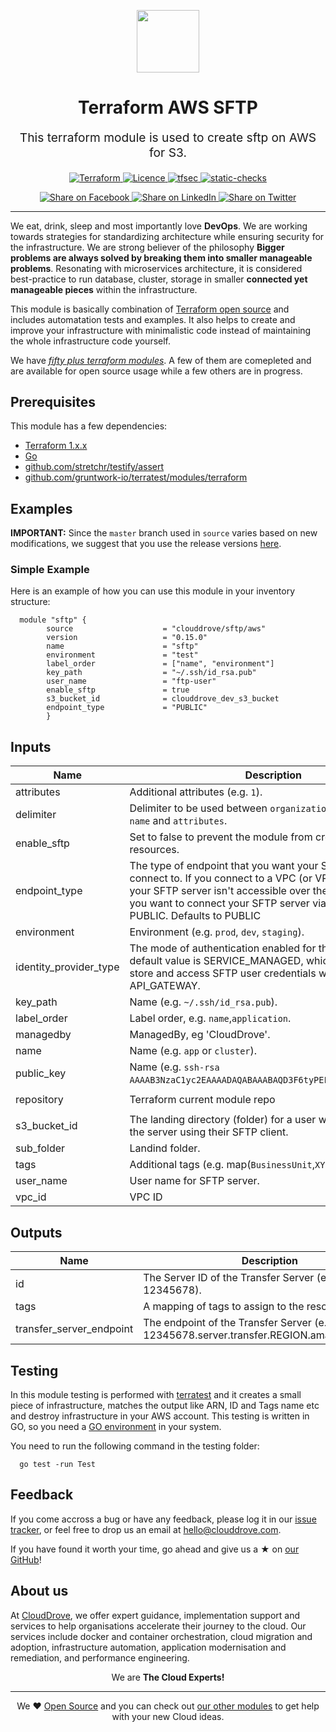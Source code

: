 <!-- This file was automatically generated by the `geine`. Make all changes to `README.yaml` and run `make readme` to rebuild this file. -->

<p align="center"> <img src="https://user-images.githubusercontent.com/50652676/62349836-882fef80-b51e-11e9-99e3-7b974309c7e3.png" width="100" height="100"></p>


<h1 align="center">
    Terraform AWS SFTP
</h1>

<p align="center" style="font-size: 1.2rem;">
    This terraform module is used to create sftp on AWS for S3.
     </p>

<p align="center">

<a href="https://www.terraform.io">
  <img src="https://img.shields.io/badge/Terraform-v1.1.7-green" alt="Terraform">
</a>
<a href="LICENSE.md">
  <img src="https://img.shields.io/badge/License-APACHE-blue.svg" alt="Licence">
</a>
<a href="https://github.com/clouddrove/terraform-aws-sftp/actions/workflows/tfsec.yml">
  <img src="https://github.com/clouddrove/terraform-aws-sftp/actions/workflows/tfsec.yml/badge.svg" alt="tfsec">
</a>
<a href="https://github.com/clouddrove/terraform-aws-sftp/actions/workflows/terraform.yml">
  <img src="https://github.com/clouddrove/terraform-aws-sftp/actions/workflows/terraform.yml/badge.svg" alt="static-checks">
</a>


</p>
<p align="center">

<a href='https://facebook.com/sharer/sharer.php?u=https://github.com/clouddrove/terraform-aws-sftp'>
  <img title="Share on Facebook" src="https://user-images.githubusercontent.com/50652676/62817743-4f64cb80-bb59-11e9-90c7-b057252ded50.png" />
</a>
<a href='https://www.linkedin.com/shareArticle?mini=true&title=Terraform+AWS+SFTP&url=https://github.com/clouddrove/terraform-aws-sftp'>
  <img title="Share on LinkedIn" src="https://user-images.githubusercontent.com/50652676/62817742-4e339e80-bb59-11e9-87b9-a1f68cae1049.png" />
</a>
<a href='https://twitter.com/intent/tweet/?text=Terraform+AWS+SFTP&url=https://github.com/clouddrove/terraform-aws-sftp'>
  <img title="Share on Twitter" src="https://user-images.githubusercontent.com/50652676/62817740-4c69db00-bb59-11e9-8a79-3580fbbf6d5c.png" />
</a>

</p>
<hr>


We eat, drink, sleep and most importantly love **DevOps**. We are working towards strategies for standardizing architecture while ensuring security for the infrastructure. We are strong believer of the philosophy <b>Bigger problems are always solved by breaking them into smaller manageable problems</b>. Resonating with microservices architecture, it is considered best-practice to run database, cluster, storage in smaller <b>connected yet manageable pieces</b> within the infrastructure.

This module is basically combination of [Terraform open source](https://www.terraform.io/) and includes automatation tests and examples. It also helps to create and improve your infrastructure with minimalistic code instead of maintaining the whole infrastructure code yourself.

We have [*fifty plus terraform modules*][terraform_modules]. A few of them are comepleted and are available for open source usage while a few others are in progress.




## Prerequisites

This module has a few dependencies:

- [Terraform 1.x.x](https://learn.hashicorp.com/terraform/getting-started/install.html)
- [Go](https://golang.org/doc/install)
- [github.com/stretchr/testify/assert](https://github.com/stretchr/testify)
- [github.com/gruntwork-io/terratest/modules/terraform](https://github.com/gruntwork-io/terratest)







## Examples


**IMPORTANT:** Since the `master` branch used in `source` varies based on new modifications, we suggest that you use the release versions [here](https://github.com/clouddrove/terraform-aws-sftp/releases).


### Simple Example
Here is an example of how you can use this module in your inventory structure:
```hcl
  module "sftp" {
        source                    = "clouddrove/sftp/aws"
        version                   = "0.15.0"
        name                      = "sftp"
        environment               = "test"
        label_order               = ["name", "environment"]
        key_path                  = "~/.ssh/id_rsa.pub"
        user_name                 = "ftp-user"
        enable_sftp               = true
        s3_bucket_id              = clouddrove_dev_s3_bucket
        endpoint_type             = "PUBLIC"
        }
```






## Inputs

| Name | Description | Type | Default | Required |
|------|-------------|------|---------|:--------:|
| attributes | Additional attributes (e.g. `1`). | `list(any)` | `[]` | no |
| delimiter | Delimiter to be used between `organization`, `environment`, `name` and `attributes`. | `string` | `"-"` | no |
| enable\_sftp | Set to false to prevent the module from creating any resources. | `bool` | `true` | no |
| endpoint\_type | The type of endpoint that you want your SFTP server connect to. If you connect to a VPC (or VPC\_ENDPOINT), your SFTP server isn't accessible over the public internet. If you want to connect your SFTP server via public internet, set PUBLIC. Defaults to PUBLIC | `string` | `"PUBLIC"` | no |
| environment | Environment (e.g. `prod`, `dev`, `staging`). | `string` | `""` | no |
| identity\_provider\_type | The mode of authentication enabled for this service. The default value is SERVICE\_MANAGED, which allows you to store and access SFTP user credentials within the service. API\_GATEWAY. | `string` | `"SERVICE_MANAGED"` | no |
| key\_path | Name  (e.g. `~/.ssh/id_rsa.pub`). | `string` | `""` | no |
| label\_order | Label order, e.g. `name`,`application`. | `list(any)` | `[]` | no |
| managedby | ManagedBy, eg 'CloudDrove'. | `string` | `"hello@clouddrove.com"` | no |
| name | Name  (e.g. `app` or `cluster`). | `string` | `""` | no |
| public\_key | Name  (e.g. `ssh-rsa AAAAB3NzaC1yc2EAAAADAQABAAABAQD3F6tyPEFEzV0LX3X8BsXdMsQ`). | `string` | `""` | no |
| repository | Terraform current module repo | `string` | `"https://github.com/clouddrove/terraform-aws-sftp"` | no |
| s3\_bucket\_id | The landing directory (folder) for a user when they log in to the server using their SFTP client. | `string` | n/a | yes |
| sub\_folder | Landind folder. | `string` | `""` | no |
| tags | Additional tags (e.g. map(`BusinessUnit`,`XYZ`). | `map(any)` | `{}` | no |
| user\_name | User name for SFTP server. | `string` | n/a | yes |
| vpc\_id | VPC ID | `string` | `""` | no |

## Outputs

| Name | Description |
|------|-------------|
| id | The Server ID of the Transfer Server (e.g. s-12345678). |
| tags | A mapping of tags to assign to the resource. |
| transfer\_server\_endpoint | The endpoint of the Transfer Server (e.g. s-12345678.server.transfer.REGION.amazonaws.com). |




## Testing
In this module testing is performed with [terratest](https://github.com/gruntwork-io/terratest) and it creates a small piece of infrastructure, matches the output like ARN, ID and Tags name etc and destroy infrastructure in your AWS account. This testing is written in GO, so you need a [GO environment](https://golang.org/doc/install) in your system.

You need to run the following command in the testing folder:
```hcl
  go test -run Test
```



## Feedback
If you come accross a bug or have any feedback, please log it in our [issue tracker](https://github.com/clouddrove/terraform-aws-sftp/issues), or feel free to drop us an email at [hello@clouddrove.com](mailto:hello@clouddrove.com).

If you have found it worth your time, go ahead and give us a ★ on [our GitHub](https://github.com/clouddrove/terraform-aws-sftp)!

## About us

At [CloudDrove][website], we offer expert guidance, implementation support and services to help organisations accelerate their journey to the cloud. Our services include docker and container orchestration, cloud migration and adoption, infrastructure automation, application modernisation and remediation, and performance engineering.

<p align="center">We are <b> The Cloud Experts!</b></p>
<hr />
<p align="center">We ❤️  <a href="https://github.com/clouddrove">Open Source</a> and you can check out <a href="https://github.com/clouddrove">our other modules</a> to get help with your new Cloud ideas.</p>

  [website]: https://clouddrove.com
  [github]: https://github.com/clouddrove
  [linkedin]: https://cpco.io/linkedin
  [twitter]: https://twitter.com/clouddrove/
  [email]: https://clouddrove.com/contact-us.html
  [terraform_modules]: https://github.com/clouddrove?utf8=%E2%9C%93&q=terraform-&type=&language=
